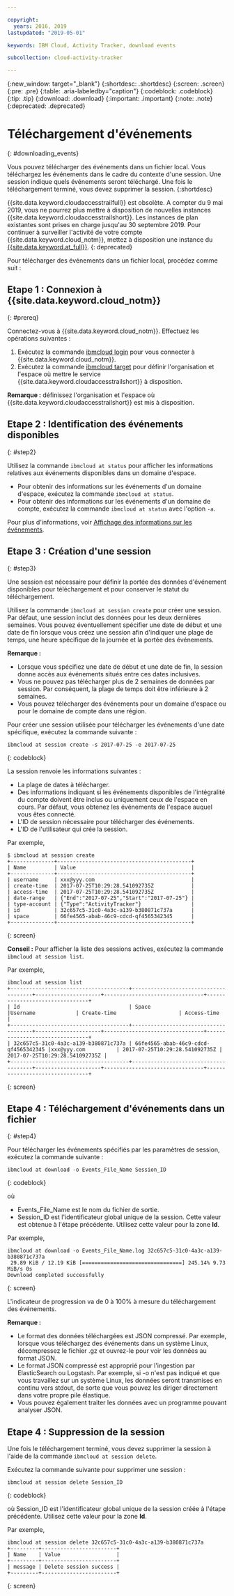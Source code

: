 ```yaml
---

copyright:
  years: 2016, 2019
lastupdated: "2019-05-01"

keywords: IBM Cloud, Activity Tracker, download events

subcollection: cloud-activity-tracker

---
```


{:new_window: target="_blank"}
{:shortdesc: .shortdesc}
{:screen: .screen}
{:pre: .pre}
{:table: .aria-labeledby="caption"}
{:codeblock: .codeblock}
{:tip: .tip}
{:download: .download}
{:important: .important}
{:note: .note}
{:deprecated: .deprecated}

# Téléchargement d'événements
{: #downloading_events}

Vous pouvez télécharger des événements dans un fichier local. Vous téléchargez les événements dans le cadre du contexte d'une session. Une session indique quels événements seront téléchargé. Une fois le téléchargement terminé, vous
devez supprimer la session.
{:shortdesc}

{{site.data.keyword.cloudaccesstrailfull}} est obsolète. A compter du 9 mai 2019, vous ne pourrez plus mettre à disposition de nouvelles instances {{site.data.keyword.cloudaccesstrailshort}}. Les instances de plan existantes sont prises en charge jusqu'au 30 septembre 2019. Pour continuer à surveiller l'activité de votre compte {{site.data.keyword.cloud_notm}}, mettez à disposition une instance du [{{site.data.keyword.at_full}}](/docs/services/Activity-Tracker-with-LogDNA?topic=logdnaat-getting-started#getting-started).
{: deprecated}


Pour télécharger des événements dans un fichier local, procédez comme suit :

## Etape 1 : Connexion à {{site.data.keyword.cloud_notm}}
{: #prereq}

Connectez-vous à {{site.data.keyword.cloud_notm}}. Effectuez les opérations suivantes :

1. Exécutez la commande [ibmcloud login](/docs/cli/reference/ibmcloud?topic=cloud-cli-ibmcloud_cli#ibmcloud_login) pour vous connecter à {{site.data.keyword.cloud_notm}}.
2. Exécutez la commande [ibmcloud target](/docs/cli/reference/ibmcloud?topic=cloud-cli-ibmcloud_cli#ibmcloud_target) pour définir l'organisation et l'espace où mettre le service {{site.data.keyword.cloudaccesstrailshort}} à disposition.

**Remarque :** définissez l'organisation et l'espace où {{site.data.keyword.cloudaccesstrailshort}} est mis à disposition.

## Etape 2 : Identification des événements disponibles
{: #step2}

Utilisez la commande `ibmcloud at status` pour afficher les informations relatives aux événements disponibles dans un domaine d'espace.

* Pour obtenir des informations sur les événements d'un domaine d'espace, exécutez la commande `ibmcloud at status`.
* Pour obtenir des informations sur les événements d'un domaine de compte, exécutez la commande `ibmcloud at status` avec l'option `-a`.

Pour plus d'informations, voir [Affichage des informations sur les événements](/docs/services/cloud-activity-tracker/how-to?topic=cloud-activity-tracker-viewing_event_status#viewing_event_status).
  


## Etape 3 : Création d'une session
{: #step3}

Une session est nécessaire pour définir la portée des données d'événement disponibles pour téléchargement et pour conserver le statut du téléchargement. 

Utilisez la commande `ibmcloud at session create` pour créer une session. Par défaut, une session inclut des données pour les deux dernières semaines.  Vous pouvez éventuellement spécifier une date de début et une date de fin lorsque vous créez une session afin d'indiquer une plage de temps, une heure spécifique de la journée et la portée des événements. 

**Remarque :** 

* Lorsque vous spécifiez une date de début et une date de fin, la session donne accès aux événements situés entre ces dates inclusives. 
* Vous ne pouvez pas télécharger plus de 2 semaines de données par session. Par conséquent, la plage de temps doit être inférieure à 2 semaines.
* Vous pouvez télécharger des événements pour un domaine d'espace ou pour le domaine de compte dans une région.

Pour créer une session utilisée pour télécharger les événements d'une date spécifique, exécutez la commande suivante :

```
ibmcloud at session create -s 2017-07-25 -e 2017-07-25
```
{: codeblock}

La session renvoie les informations suivantes :

* La plage de dates à télécharger.
* Des informations indiquant si les événements disponibles de l'intégralité du compte doivent être inclus ou uniquement ceux de l'espace en cours. Par défaut, vous obtenez les événements de l'espace auquel vous êtes connecté.
* L'ID de session nécessaire pour télécharger des événements.
* L'ID de l'utilisateur qui crée la session.

Par exemple,

```
$ ibmcloud at session create 
+--------------+-------------------------------------------+
| Name         | Value                                     |
+--------------+-------------------------------------------+
| username     | xxx@yyy.com                               |
| create-time  | 2017-07-25T10:29:28.541092735Z            |
| access-time  | 2017-07-25T10:29:28.541092735Z            |
| date-range   | {"End":"2017-07-25","Start":"2017-07-25"} |
| type-account | {"Type":"ActivityTracker"}                |
| id           | 32c657c5-31c0-4a3c-a139-b380871c737a      |
| space        | 66fe4565-abab-46c9-cdcd-qf4565342345      |
+--------------+-------------------------------------------+
```
{: screen}

**Conseil :** Pour afficher la liste des sessions actives, exécutez la commande `ibmcloud at session list`.

Par exemple,

```
ibmcloud at session list
+--------------------------------------+--------------------------------------+---------------------+--------------------------------+--------------------------------+
| Id                                   | Space                                |Username             | Create-time                    | Access-time                    |
+--------------------------------------+--------------------------------------+---------------------+--------------------------------+--------------------------------+
| 32c657c5-31c0-4a3c-a139-b380871c737a | 66fe4565-abab-46c9-cdcd-qf4565342345 |xxx@yyy.com          | 2017-07-25T10:29:28.541092735Z | 2017-07-25T10:29:28.541092735Z |
+--------------------------------------+--------------------------------------+---------------------+--------------------------------+--------------------------------+
```
{: screen} 


## Etape 4 : Téléchargement d'événements dans un fichier
{: #step4}

Pour télécharger les événements spécifiés par les paramètres de session, exécutez la commande suivante :

```
ibmcloud at download -o Events_File_Name Session_ID
```
{: codeblock}

où

* Events_File_Name est le nom du fichier de sortie.
* Session_ID est l'identificateur global unique de la session. Cette valeur est obtenue à l'étape précédente. Utilisez cette valeur pour la zone **Id**.

Par exemple,

```
ibmcloud at download -o Events_File_Name.log 32c657c5-31c0-4a3c-a139-b380871c737a
 29.89 KiB / 12.19 KiB [================================] 245.14% 9.73 MiB/s 0s
Download completed successfully
```
{: screen}

L'indicateur de progression va de 0 à 100% à mesure du téléchargement des événements.

**Remarque :** 

* Le format des données téléchargées est JSON compressé. Par exemple, lorsque vous téléchargez des événements dans un système Linux, décompressez le fichier .gz et ouvrez-le pour voir les données au format JSON. 
* Le format JSON compressé est approprié pour l'ingestion par ElasticSearch ou Logstash. Par exemple, si -o n'est pas indiqué et que vous travaillez sur un système Linux, les données seront transmises en continu vers stdout, de sorte que vous pouvez les diriger directement dans votre propre pile élastique.
* Vous pouvez également traiter les données avec un programme pouvant analyser JSON. 

## Etape 4 : Suppression de la session

Une fois le téléchargement terminé, vous devez supprimer la session à l'aide de la commande `ibmcloud at session delete`. 

Exécutez la commande suivante pour supprimer une session :

```
ibmcloud at session delete Session_ID
```
{: codeblock}

où Session_ID est l'identificateur global unique de la session créée à l'étape précédente. Utilisez cette valeur pour la zone **Id**.

Par exemple,

```
ibmcloud at session delete 32c657c5-31c0-4a3c-a139-b380871c737a
+---------+------------------------+
| Name    | Value                  |
+---------+------------------------+
| message | Delete session success |
+---------+------------------------+
```
{: screen}




